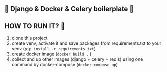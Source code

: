 ## :cherries: Django & Docker & Celery boilerplate :cherries:



## HOW TO RUN IT? :hear_no_evil:

1) clone this project 
2) create venv, activate it and save packages from requirements.txt to your venv (``` pip install -r requirements.txt ```) 
3) create docker image (``` docker build . ``` )
4) collect and up other images (django + celery + redis) using one command by docker-compose  (``` docker-compose up ```)
